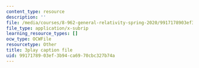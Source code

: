 ```yaml
---
content_type: resource
description: ''
file: /media/courses/8-962-general-relativity-spring-2020/9917178903ef3b94ca6970cbc327b74a_JWSdeg4jkoY.srt
file_type: application/x-subrip
learning_resource_types: []
ocw_type: OCWFile
resourcetype: Other
title: 3play caption file
uid: 99171789-03ef-3b94-ca69-70cbc327b74a
---
```

